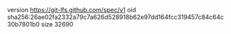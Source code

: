 version https://git-lfs.github.com/spec/v1
oid sha256:26ae02fa2332a79c7a626d528918b62e97dd164fcc319457c84c64c30b7801b0
size 32690
